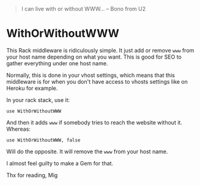 > I can live with or without WWW...
– Bono from U2

WithOrWithoutWWW
================

This Rack middleware is ridiculously simple.
It just add or remove `www` from your host name depending on what you want.
This is good for SEO to gather everything under one host name.

Normally, this is done in your vhost settings, which means that this middleware is for
when you don't have access to vhosts settings like on Heroku for example.

In your rack stack, use it:

    use WithOrWithoutWWW

And then it adds `www` if somebody tries to reach the website without it.
Whereas:

    use WithOrWithoutWWW, false

Will do the opposite.
It will remove the `www` from your host name.

I almost feel guilty to make a Gem for that.

Thx for reading,
Mig